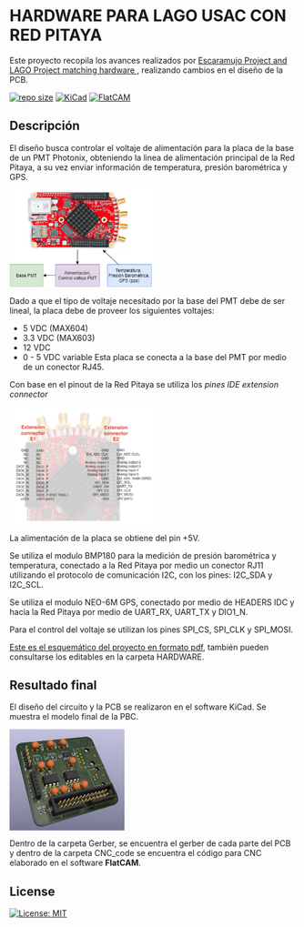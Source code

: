 # HARDWARE PARA LAGO USAC CON RED PITAYA
Este proyecto recopila los avances realizados por [Escaramujo Project and LAGO Project matching hardware ](https://github.com/ECFM-USAC/EscaramujoLagoMatch), realizando cambios en el diseño de la PCB.

[![repo size](https://img.shields.io/github/repo-size/Mballina42/LAGOUSACREDPITAYA)](https://img.shields.io/github/repo-size/Mballina42/LAGOUSACREDPITAYA) [![KiCad](https://img.shields.io/badge/KiCad-5.1.10-yellow)](https://img.shields.io/badge/KiCad-5.1.10-yellow) [![FlatCAM](https://img.shields.io/badge/FlatCAM-8.994BETA-green)](https://img.shields.io/badge/FlatCAM-8.994BETA-green)

## Descripción
El diseño busca controlar el voltaje de alimentación para la placa de la base de un PMT Photonix, obteniendo la linea de alimentación principal de la Red Pitaya, a su vez enviar información de temperatura, presión barométrica y GPS. 

<img src="Imagenes/DiagramaGeneral.png" width="50%" height="50%" style="vertical-align:middle" />

Dado a que el tipo de voltaje necesitado por la base del PMT debe de ser lineal, la placa debe de proveer los siguientes voltajes:
* 5 VDC (MAX604)
* 3.3 VDC (MAX603)
* 12 VDC 
* 0 - 5 VDC variable
Esta placa se conecta a la base del PMT por medio de un conector RJ45.

Con base en el pinout de la Red Pitaya se utiliza los *pines IDE extension connector*

<img src="Imagenes/redpitayaECpinout.jpg" width="50%" height="50%" style="vertical-align:middle" />

La alimentación de la placa se obtiene del pin +5V.

Se utiliza el modulo BMP180 para la medición de presión barométrica y temperatura, conectado a la Red Pitaya por medio un conector RJ11 utilizando el protocolo de comunicación I2C, con los pines: I2C_SDA y I2C_SCL.

Se utiliza el modulo NEO-6M GPS, conectado por medio de HEADERS IDC y hacia la Red Pitaya por medio de UART_RX, UART_TX y DIO1_N.

Para el control del voltaje se utilizan los pines SPI_CS, SPI_CLK y SPI_MOSI.

[Este es el esquemático del proyecto en formato pdf](Imagenes/esquematico.pdf), también pueden consultarse los editables en la carpeta HARDWARE.

## Resultado final
El diseño del circuito y la PCB se realizaron en el software KiCad. Se muestra el modelo final de la PBC.

<img src="Imagenes/topPCB.jpg" width="40%" height="40%" style="vertical-align:middle" />

Dentro de la carpeta Gerber, se encuentra el gerber de cada parte del PCB y dentro de la carpeta CNC_code se encuentra el código para CNC elaborado en el software **FlatCAM**.

## License

[![License: MIT](https://img.shields.io/badge/License-MIT-red.svg)](MIT-LICENSE.txt)

